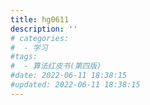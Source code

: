 ```yaml
---
title: hg0611
description: ''
# categories:
#  - 学习
#tags:
#  - 算法红皮书(第四版)
#date: 2022-06-11 18:38:15
#updated: 2022-06-11 18:38:15
---
```

